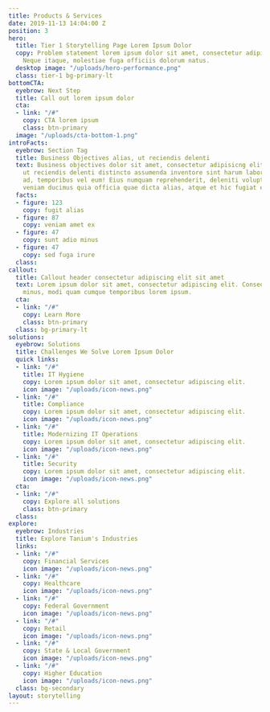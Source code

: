```yaml
---
title: Products & Services
date: 2019-11-13 14:04:00 Z
position: 3
hero:
  title: Tier 1 Storytelling Page Lorem Ipsum Dolor
  copy: Problem statement lorem ipsum dolor sit amet, consectetur adipiscing elit.
    Neque itaque, molestiae fuga officiis dolorum natus.
  desktop image: "/uploads/hero-performance.png"
  class: tier-1 bg-primary-lt
bottomCTA:
  eyebrow: Next Step
  title: Call out lorem ipsum dolor
  cta:
  - link: "/#"
    copy: CTA lorem ipsum
    class: btn-primary
  image: "/uploads/cta-bottom-1.png"
introFacts:
  eyebrow: Section Tag
  title: Business Objectives alias, ut reciendis delenti
  text: Business objectives dolor sit amet, consectetur adipisicng elit. Libero alias,
    ut reciendis delenti distincto assumenda inventore sint harum labore. Magnam atque
    ad, temporibus vel eum! Eius numquam reprehenderit, deleniti voluptatibus ratione,
    veniam ducimus quia officia quae dicta alias, atque et hic fugiat error.
  facts:
  - figure: 123
    copy: fugit alias
  - figure: 87
    copy: veniam amet ex
  - figure: 47
    copy: sunt adio minus
  - figure: 47
    copy: sed fuga irure
  class: 
callout:
  title: Callout header consectetur adipiscing elit sit amet
  text: Lorem ipsum dolor sit amet, consectetur adipiscing elit. Consequuntur, molestias
    minus, modi quam cumque temporibus lorem ipsum.
  cta:
  - link: "/#"
    copy: Learn More
    class: btn-primary
  class: bg-primary-lt
solutions:
  eyebrow: Solutions
  title: Challenges We Solve Lorem Ipsum Dolor
  quick links:
  - link: "/#"
    title: IT Hygiene
    copy: Lorem ipsum dolor sit amet, consectetur adipiscing elit.
    icon image: "/uploads/icon-news.png"
  - link: "/#"
    title: Compliance
    copy: Lorem ipsum dolor sit amet, consectetur adipiscing elit.
    icon image: "/uploads/icon-news.png"
  - link: "/#"
    title: Modernizing IT Operations
    copy: Lorem ipsum dolor sit amet, consectetur adipiscing elit.
    icon image: "/uploads/icon-news.png"
  - link: "/#"
    title: Security
    copy: Lorem ipsum dolor sit amet, consectetur adipiscing elit.
    icon image: "/uploads/icon-news.png"
  cta:
  - link: "/#"
    copy: Explore all solutions
    class: btn-primary
  class: 
explore:
  eyebrow: Industries
  title: Explore Tanium's Industries
  links:
  - link: "/#"
    copy: Financial Services
    icon image: "/uploads/icon-news.png"
  - link: "/#"
    copy: Healthcare
    icon image: "/uploads/icon-news.png"
  - link: "/#"
    copy: Federal Government
    icon image: "/uploads/icon-news.png"
  - link: "/#"
    copy: Retail
    icon image: "/uploads/icon-news.png"
  - link: "/#"
    copy: State & Local Government
    icon image: "/uploads/icon-news.png"
  - link: "/#"
    copy: Higher Education
    icon image: "/uploads/icon-news.png"
  class: bg-secondary
layout: storytelling
---
```


